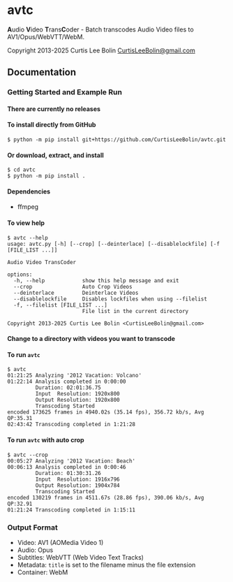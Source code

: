 avtc
====

**A**udio **V**ideo **T**rans**C**oder - Batch transcodes Audio Video files to AV1/Opus/WebVTT/WebM.

Copyright 2013-2025 Curtis Lee Bolin <CurtisLeeBolin@gmail.com>

Documentation
-------------

### Getting Started and Example Run

#### There are currently no releases
#### To install directly from GitHub

```
$ python -m pip install git+https://github.com/CurtisLeeBolin/avtc.git
```

#### Or download, extract, and install

```
$ cd avtc
$ python -m pip install .
```

#### Dependencies
  - ffmpeg

#### To view help

```
$ avtc --help
usage: avtc.py [-h] [--crop] [--deinterlace] [--disablelockfile] [-f [FILE_LIST ...]]

Audio Video TransCoder

options:
  -h, --help            show this help message and exit
  --crop                Auto Crop Videos
  --deinterlace         Deinterlace Videos
  --disablelockfile     Disables lockfiles when using --filelist
  -f, --filelist [FILE_LIST ...]
                        File list in the current directory

Copyright 2013-2025 Curtis Lee Bolin <CurtisLeeBolin@gmail.com>
```

#### Change to a directory with videos you want to transcode
#### To run `avtc`

```
$ avtc
01:21:25 Analyzing '2012 Vacation: Volcano'
01:22:14 Analysis completed in 0:00:00
         Duration: 02:01:36.75
         Input  Resolution: 1920x800
         Output Resolution: 1920x800
         Transcoding Started
encoded 173625 frames in 4940.02s (35.14 fps), 356.72 kb/s, Avg QP:35.31
02:43:42 Transcoding completed in 1:21:28
```

#### To run `avtc` with auto crop

```
$ avtc --crop
00:05:27 Analyzing '2012 Vacation: Beach'
00:06:13 Analysis completed in 0:00:46
         Duration: 01:30:31.26
         Input  Resolution: 1916x796
         Output Resolution: 1904x784
         Transcoding Started
encoded 130219 frames in 4511.67s (28.86 fps), 390.06 kb/s, Avg QP:32.91
01:21:24 Transcoding completed in 1:15:11
```

### Output Format

* Video: AV1 (AOMedia Video 1)
* Audio: Opus
* Subtitles: WebVTT (Web Video Text Tracks)
* Metadata: `title` is set to the filename minus the file extension
* Container: WebM
